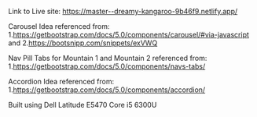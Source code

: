 Link to Live site: https://master--dreamy-kangaroo-9b46f9.netlify.app/

Carousel Idea referenced from:
1.https://getbootstrap.com/docs/5.0/components/carousel/#via-javascript
and
2.https://bootsnipp.com/snippets/exVWQ

Nav Pill Tabs for Mountain 1 and Mountain 2 referenced from: 1.https://getbootstrap.com/docs/5.0/components/navs-tabs/

Accordion Idea referenced from: 1.https://getbootstrap.com/docs/5.0/components/accordion/

Built using Dell Latitude E5470 Core i5 6300U